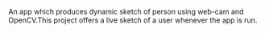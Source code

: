 An app which produces dynamic sketch of person using web-cam and OpenCV.This project offers a live sketch of a user whenever the app is run.
